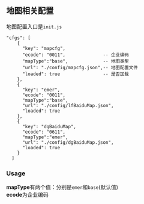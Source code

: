 ## 地图相关配置
地图配置入口是`init.js`
```
"cfgs": [
    {
      "key": "mapcfg",
      "ecode": "0011",              -- 企业编码
      "mapType":"base",             -- 地图类型
      "url": "./config/mapcfg.json",-- 地图配置文件
      "loaded": true                -- 是否加载
    },
    {
      "key": "emer",
      "ecode": "0011",
      "mapType":"base",
      "url": "./config/lfBaiduMap.json",
      "loaded": true
    },
    {
      "key": "dgBaiduMap",
      "ecode": "0611",
      "mapType":"emer",
      "url": "./config/dgBaiduMap.json",
      "loaded": true
    }
  ]
```
### Usage
**mapType**有两个值：分别是`emer`和`base`(默认值)   
**ecode**为企业编码
